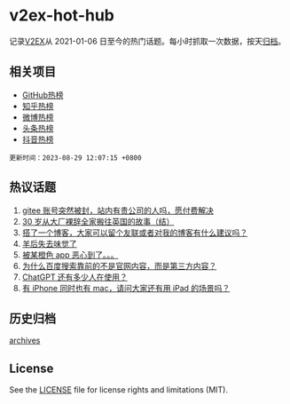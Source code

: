 # v2ex-hot-hub

 记录[V2EX](https://www.v2ex.com/)从 2021-01-06 日至今的热门话题。每小时抓取一次数据，按天[归档](archives)。
 
 ## 相关项目

- [GitHub热榜](https://github.com/snaildev/github-hot-hub)
- [知乎热榜](https://github.com/snaildev/zhihu-hot-hub)
- [微博热榜](https://github.com/snaildev/weibo-hot-hub)
- [头条热榜](https://github.com/snaildev/toutiao-hot-hub)
- [抖音热榜](https://github.com/snaildev/douyin-hot-hub)


 `更新时间：2023-08-29 12:07:15 +0800`

## 热议话题

1. [gitee 账号突然被封，站内有贵公司的人吗，愿付费解决](https://www.v2ex.com/t/968826)
1. [30 岁从大厂裸辞全家搬往英国的故事（结）](https://www.v2ex.com/t/969041)
1. [搭了一个博客，大家可以留个友联或者对我的博客有什么建议吗？](https://www.v2ex.com/t/968853)
1. [羊后失去味觉了](https://www.v2ex.com/t/968907)
1. [被某橙色 app 恶心到了。。。](https://www.v2ex.com/t/968887)
1. [为什么百度搜索靠前的不是官网内容，而是第三方内容？](https://www.v2ex.com/t/969051)
1. [ChatGPT 还有多少人在使用？](https://www.v2ex.com/t/969052)
1. [有 iPhone 同时也有 mac，请问大家还有用 iPad 的场景吗？](https://www.v2ex.com/t/968976)

## 历史归档

[archives](archives)

## License

See the [LICENSE](LICENSE) file for license rights and limitations (MIT).
